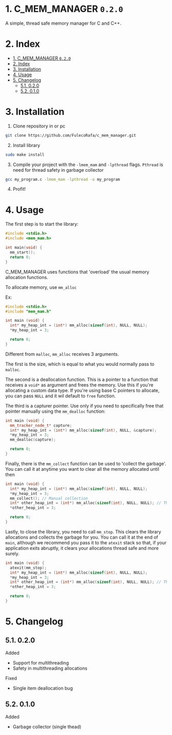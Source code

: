 # 1. C_MEM_MANAGER `0.2.0`
A simple, thread safe memory manager for C and C++.

# 2. Index
- [1. C_MEM_MANAGER `0.2.0`](#1-c_mem_manager-020)
- [2. Index](#2-index)
- [3. Installation](#3-installation)
- [4. Usage](#4-usage)
- [5. Changelog](#5-changelog)
  - [5.1. 0.2.0](#51-020)
  - [5.2. 0.1.0](#52-010)
# 3. Installation
1. Clone repository in or pc
```bash
git clone https://github.com/FulecoRafa/c_mem_manager.git
```

2. Install library
```bash
sudo make install
```

3. Compile your project with the `-lmem_mam` and `-lpthread` flags. `Pthread` is need
   for thread safety in garbage collector
```bash
gcc my_program.c -lmem_mam -lpthread -o my_program
```

4. Profit!

# 4. Usage
The first step is to start the library:
```cpp
#include <stdio.h>
#include <mem_mam.h>

int main(void) {
  mm_start();
  return 0;
}
```
C_MEM_MANAGER uses functions that 'overload' the usual memory allocation functions.

To allocate memory, use `mm_alloc`

Ex:
```cpp
#include <stdio.h>
#include "mem_mam.h"

int main (void) {
  int* my_heap_int = (int*) mm_alloc(sizeof(int), NULL, NULL);
  *my_heap_int = 3;

  return 0;
}
```

Different from `malloc`, `mm_alloc` receives 3 arguments.

The first is the size, which is equal to what
you would normally pass to `malloc`.

The second is a deallocation function.
This is a pointer to a function that
receives a `void*` as argument and frees the memory.
Use this if you're allocating a custom data type.
If you're using base C pointers to allocate, you can
pass `NULL` and it wil default to `free` function.

The third is a capturer pointer. Use only if you need
to specifically free that pointer manually using the
`mm_dealloc` function:
```cpp
int main (void) {
  mm_tracker_node_t* capture;
  int* my_heap_int = (int*) mm_alloc(sizeof(int), NULL, &capture);
  *my_heap_int = 3;
  mm_dealloc(capture);

  return 0;
}
```

Finally, there is the `mm_collect` function can be used
to 'collect the garbage'. You can call it at anytime you
want to clear all the memory allocated until then
```cpp
int main (void) {
  int* my_heap_int = (int*) mm_alloc(sizeof(int), NULL, NULL);
  *my_heap_int = 3;
  mm_collect(); // Manual collection
  int* other_heap_int = (int*) mm_alloc(sizeof(int), NULL, NULL); // This is a memory leak
  *other_heap_int = 3;

  return 0;
}
```

Lastly, to close the library, you need to call `mm_stop`. This clears the library allocations and collects the garbage for you.
You can call it at the end of `main`,
although we recommend you pass it to the `atexit`
stack so that, if your application exits abruptly, it
clears your allocations thread safe and more surely.

```cpp
int main (void) {
  atexit(mm_stop);
  int* my_heap_int = (int*) mm_alloc(sizeof(int), NULL, NULL);
  *my_heap_int = 3;
  int* other_heap_int = (int*) mm_alloc(sizeof(int), NULL, NULL); // This is a memory leak
  *other_heap_int = 3;

  return 0;
}
```

# 5. Changelog
## 5.1. 0.2.0
Added
- Support for multithreading
- Safety in multithreading allocations

Fixed
- Single item deallocation bug

## 5.2. 0.1.0
Added
- Garbage collector (single thead)
